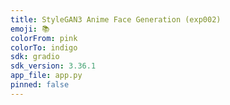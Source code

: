 ```yaml
---
title: StyleGAN3 Anime Face Generation (exp002)
emoji: 📚
colorFrom: pink
colorTo: indigo
sdk: gradio
sdk_version: 3.36.1
app_file: app.py
pinned: false
---
```

